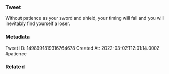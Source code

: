 ### Tweet
Without patience as your sword and shield, your timing will fail and you will inevitably find yourself a loser.

### Metadata
Tweet ID: 1498991819316764678
Created At: 2022-03-02T12:01:14.000Z
#patience 

### Related

